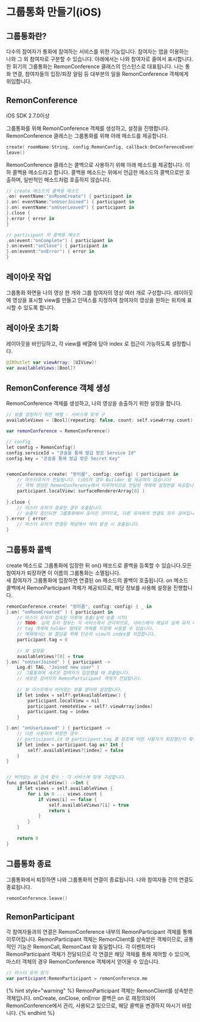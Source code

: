 # 그룹통화 만들기\(iOS\)

## 

## 그룹통화란?

다수의 참여자가 통화에 참여하는 서비스를 위한 기능입니다. 참여자는 앱을 이용하는 나와 그 외 참여자로 구분할 수 있습니다. 아래에서는 나와 참여자로 줄여서 표시합니다. 한 회기의 그룹통화는 RemonConference 클래스의 인스턴스로 대표됩니다. 나는 통화 연결, 참여자들의 입장/퇴장 알림 등 대부분의 일을 RemonConference 객체에게 위임합니다.

## RemonConference

iOS SDK 2.7.0이상

그룹통화를 위해 RemonConference 객체를 생성하고, 설정을 진행합니다.  
RemonConference 클래스는 그룹통화를 위해 아래 메소드를 제공합니다.

```swift
create( roomName:String, config:RemonConfig, callback:OnConferenceEventCallback )
leave()
```

RemonConference 클래스는 콜백으로 사용하기 위해 아래 메소드를 제공합니다. 이하 콜백용 메소드라고 합니다. 콜백용 메소드는 위에서 언급한 메소드의 콜백으로만 호출하며, 일반적인 메소드처럼 호출하지 않습니다.

```kotlin
// create 메소드의 콜백용 메소드
.on( eventName:"onRoomCreate") { participant in
}.on( eventName:"onUserJoined") { participant in
}.on( eventName:"onUserLeaved") { participant in
}.close {
}.error { error in
}

// participant 의 콜백용 메소드 
.on(event:"onComplete") { participant in
}.on(event:"onClose") { participant in
}.on(evennt:"onError") { error in
}
```

## 레이아웃 작업

그룹통화 화면을 나의 영상 한 개와 그룹 참여자의 영상 여러 개로 구성합니다. 레이아웃에 영상을 표시할 view를 만들고 인덱스를 지정하여 참여자의 영상을 원하는 위치에 표시할 수 있도록 합니다.

## 레이아웃 초기화

레이아웃을 바인딩하고, 각 view를 배열에 담아 index 로 접근이 가능하도록 설정합니다.

```swift
@IBOutlet var viewArray: [UIView]!
var availableViews:[Bool]?
```

## RemonConference 객체 생성

RemonConference 객체를 생성하고, 나의 영상을 송출하기 위한 설정을 합니다.

```kotlin
// 뷰를 설정하기 위한 배열 : 서버스에 맞게 구
availableViews = [Bool](repeating: false, count: self.viewArray.count)

var remonConference = RemonConference()

// config
let config = RemonConfig()
config.serviceId = "콘솔을 통해 발급 받은 Service Id"
config.key = "콘솔을 통해 발급 받은 Secret Key"


remonConference.create( "방이름", config: config) { participant in
    // 마스터유저가 전달됩니다. (iOS의 경우 Builder 를 제공하지 않습니다)
    // 객체 생성은 RemonConference에서 이루어지므로 전달된 객체에 설정만을 제공합니다.
    participant.localView( surfaceRendererArray[0] )
    
}.close {
    // 마스터 유저가 종료된 경우 호출됩니다.
    // 송출이 중단되면 그룹통화에서 끊어진 것이므로, 다른 유저와의 연결도 모두 끊어집니다.
}.error { error
    // 마스터 유저가 연결된 채널에서 에러 발생 시 호출됩니다.
}
```

## 그룹통화 콜백

create 메소드로 그룹통화에 입장한 뒤 on\(\) 메쏘드로 콜백을 등록할 수 있습니다.모든 참여자가 퇴장하면 이 이름의 그룹통화는 소멸됩니다.  
새 참여자가 그룹통화에 입장하면 연결된 on 메소드의 콜백이 호출됩니다. on 메소드 콜백에서 RemonParticipant 객체가 제공되므로, 해당 정보를 사용해 설정을 진행합니다. 

```kotlin
remonConference.create( "방이름", config: config) { _ in
}.on( "onRoomCreated" ) { participant in
    // 마스터 유저가 접속된 이후에 호출(실제 송출 시작)
    // TODO: 실제 유저 정보는 각 서비스에서 관리하므로, 서비스에서 채널과 실제 유저 매핑 작업 진행
    // tag 객체에 holder 형태로 객체를 지정해 사용할 수 있습니다.
    // 예제에서는 뷰 할당을 위해 단순히 view의 index를 저장합니다.
    participant.tag = 0
    
    // 뷰 설정용
    availableViews?[0] = true
}.on( "onUserJoined" ) { participant ->
    Log.d( TAG, "Joined new user" )
    // 그룹통화에 새로운 참여자가 입장했을 때 호출됩니다.
    // 새로운 참여자의 RemonParticipant 객체가 전달됩니다.
    
    // 뷰 리스트에서 비어있는 뷰를 얻어와 설정합니다.
    if let index = self?.getAvailableView() {
        participant.localView = nil
        participant.remoteView = self?.viewArray[index]
        participant.tag = index
    }

}.on( "onUserLeaved" ) { participant ->
    // 다른 사용자가 퇴장한 경우
    // participant.id 와 participant.tag 를 참조해 어떤 사용자가 퇴장했는지 확인후 퇴장 처리를 합니다.
    if let index = participant.tag as? Int {
        self?.availableViews?[index] = false
    }
}


// 비어있는 뷰 검색 함수 : 각 서비스에 맞게 구성합니다.
func getAvailableView() ->Int {
    if let views = self.availableViews {
        for i in 0 ... views.count {
            if views[i] == false {
                self.availableViews?[i] = true
                return i
            }
        }
    }
        
    return 0
}
```

## 그룹통화 종료

그룹통화에서 퇴장하면 나와 그룹통화의 연결이 종료됩니다. 나와 참여자들 간의 연결도 종료됩니다.

```swift
remonConference.leave()
```

## RemonParticipant

각 참여자들과의 연결은 RemonConference 내부의 RemonParticipant 객체를 통해 이루어집니다. RemonParticipant 객체는 RemonClient를 상속받은 객체이므로, 공통적인 기능은 RemonCall, RemonCast 와 동일합니다. 각 이벤트마다 RemonParticipant 객체가 전달되므로 각 연결은 해당 객체를 통해 제어할 수 있으며, 마스터 객체의 경우 RemonConference 객체에서 얻어올 수 있습니다.

```kotlin
// 마스터 유저 얻기
var participant:RemonParticipant = remonConference.me
```

{% hint style="warning" %}
RemonParticipant 객체는 RemonClient를 상속받은 객체입니다. onCreate, onClose, onError 콜백은 on 로 재정의되어 RemonConference에서 관리, 사용되고 있으므로, 해당 콜백을 변경하지 마시기 바랍니다.
{% endhint %}

